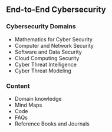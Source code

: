 ## End-to-End Cybersecurity

### Cybersecurity Domains
* Mathematics for Cyber Security
* Computer and Network Security
* Software and Data Security
* Cloud Computing Security
* Cyber Threat Intelligence
* Cyber Threat Modeling 

### Content

* Domain knowledge
* Mind Maps 
* Code 
* FAQs
* Reference Books and Journals 